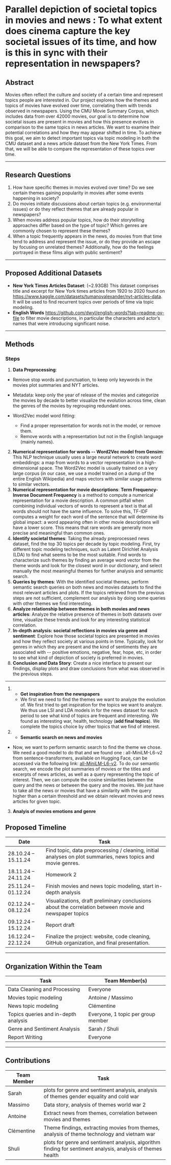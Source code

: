 # Parallel depiction of societal topics in movies and news : To what extent does cinema capture the key societal issues of its time, and how is this in sync with their representation in newspapers?


## Abstract 
Movies often reflect the culture and society of a certain time and represent topics people are interested in. Our project explores how the themes and topics of movies have evolved over time, correlating them with trends observed in newspapers. Using the CMU Movie Summary Corpus, which includes data from over 42000 movies, our goal is to determine how societal issues are present in movies and how this presence evolves in comparison to the same topics in news articles. We want to examine their potential correlations and how they may appear shifted in time. To achieve this goal, we aim to detect important topics via topic modeling in both the CMU dataset and a news article dataset from the New York Times. From that, we will be able to compare the representation of these topics over time.


---

## Research Questions  
1. How have specific themes in movies evolved over time? Do we see certain themes gaining popularity in movies after some events happening in society?
2. Do movies initiate discussions about certain topics (e.g. environmental issues) or do they reflect themes that are already popular in newspapers?
3. When movies address popular topics, how do their storytelling approaches differ based on the type of topic? Which genres are commonly chosen to represent these themes?
4. When a topic frequently appears in the news, do movies from that time tend to address and represent the issue, or do they provide an escape by focusing on unrelated themes? Additionally, how do the feelings portrayed in these films align with public sentiment?


---

## Proposed Additional Datasets  
- **New York Times Articles Dataset**: (~2.93GB)
  This dataset comprises title and excerpt for New York times articles from 1920 to 2020 found on https://www.kaggle.com/datasets/tumanovalexander/nyt-articles-data. It will be used to find recurrent topics over periods of time via topic modeling.
- **English Words**
  https://github.com/dwyl/english-words?tab=readme-ov-file to filter movie descriptions, in particular the characters and actor’s names that were introducing significant noise. 

  

---

## Methods  

### Steps 
1. **Data Preprocessing**:  
- Remove stop words and punctuation, to keep only keywords in the movies plot summaries and NYT articles.
- Metadata: keep only the year of release of the movies and categorize the movies by decade to better visualize the evolution across time, clean the genres of the movies by regrouping redundant ones.
- Word2Vec model word fitting:

	- Find a proper representation for words not in the model, or remove them.
	- Remove words with a representation but not in the English language (mainly names).
2. **Numerical representation for words -- Word2Vec model from Gensim**: This NLP technique usually uses a large neural network to create word embeddings: a map from words to a vector representation in a high-dimensional space. The Word2Vec model is usually trained on a very large corpus (in our case, we use a model trained on a dump of the entire English Wikipedia) and maps vectors with similar usage patterns to similar vectors.
3. **Numerical representation for movie descriptions**: **Term Frequency-Inverse Document Frequency** is a method to compute a numerical representation for a movie description. A common pitfall when combining individual vectors of words to represent a text is that all  words should not have the same influence. To solve this, TF-IDF computes a weight for each word of the sentence that will determine its global impact: a word appearing often in other movie descriptions will have a lower score. This means that rare words are generally more precise and meaningful than common ones.
4. **Identify societal themes**:
Taking the already preprocessed news dataset, find the top 30 topics per decade by topic modeling. First, try different topic modeling techniques, such as Latent Dirichlet Analysis (LDA) to find what seems to be the most suitable. Find words to characterize such themes by finding an average word vector from the theme words and look for the closest word in our dictionary, and select manually the most meaningful themes for further analysis and semantic search.
5. **Queries by themes**:
With the identified societal themes, perform semantic search queries on both news and movies datasets to find the most relevant articles and plots. If the topics retrieved from the previous steps are not sufficient, complement our analysis by doing some queries with other themes we find interesting.
6. **Analyze relationship between themes in both movies and news articles**:
Analyze the relative presence of themes in both datasets over time, visualize these trends and look for any interesting statistical correlation.
7. **In-depth analysis: societal reflections in movies via genre and sentiment**:
Explore how those societal topics are presented in movies and how they reflect society at various points in time. Typically, look for genres in which they are present and the kind of sentiments they are associated with -- positive emotions, negative, fear, hope, etc, in order to see what kind of depiction of society is preferred in movies.
8. **Conclusion and Data Story**:
Create a nice interface to present our findings, display plots and draw conclusions from what was observed in the previous steps.
---

1. - **Get inspiration from the newspapers**
   - We first we need to find the themes we want to analyze the evolution of. We first tried to get inspiration for the topics we want to analyze. We thus use LSI and LDA models 	in for the news dataset for each period to see what kind of topics are frequent and interesting. We found as interesting war, health, technology (**add final topics**). We complete the topics choice by other topics that we find of interest.
  
2. - **Semantic search on news and movies**
- Now, we want to perform semantic search to find the theme we chose.  We need a good model to do that and we found one : all-MiniLM-L6-v2 from sentence-transformers, available on Hugging Face, can be accessed via the following link: [all-MiniLM-L6-v2](https://huggingface.co/sentence-transformers/all-MiniLM-L6-v2). To do our semantic search, we encode the plot summaries of movies or the titles and excerpts of news articles, as well as a query representing the topic of interest. Then, we can compute the cosine similarities between the query and the news or between the query and the movies.  We just have to take all the news or movies that have a similarity with the query higher than a certain threshold and we obtain relevant movies and news articles for given topic.

3. **Analyis of movies emotions and genre**
   

## Proposed Timeline  

| **Date**          | **Task**                                                                                     |
|--------------------|---------------------------------------------------------------------------------------------|
| 28.10.24 – 15.11.24 | Find topic, data preprocessing / cleaning, initial analyses on plot summaries, news topics and movie genres. |
| 18.11.24 – 24.11.24 | Homework 2   |
| 25.11.24 – 01.12.24 | Finish movies and news topic modeling, start in-depth analysis     |
| 02.12.24 – 08.12.24 | Visualizations, draft preliminary conclusions about the correlation between movie and newspaper topics |
| 09.12.24 – 15.12.24 | Report draft                                         |
| 16.12.24 – 22.12.24 | Finalize the project: website, code cleaning, GitHub organization, and final presentation.  |

---

## Organization Within the Team  

| **Task**                     | **Team Member(s)**   |
|-------------------------------|----------------------|
| Data Cleaning and Processing  | Everyone |
| Movies topic modeling | Antoine / Massimo |
| News topic modeling               | Clémentine |
| Topics queries and in-depth analysis   | Everyone, 1 topic per group member |
| Genre and Sentiment Analysis           | Sarah / Shuli |
| Report Writing                | Everyone |

---
## Contributions
|  **Team Member**                    |  **Task**  |
|-------------------------------|----------------------|
| Sarah  | plots for genre and sentiment analysis, analysis of themes gender equality and cold war|
| Massimo | Data story, analysis of themes world war 2|
| Antoine  | Extract news from themes, correlation between movies and themes |
| Clémentine | Theme findings, extracting movies from themes, analysis of theme technology and vietnam war|
| Shuli          | plots for genre and sentiment analysis, algorithm finding for sentiment analysis, analysis of themes health  |
